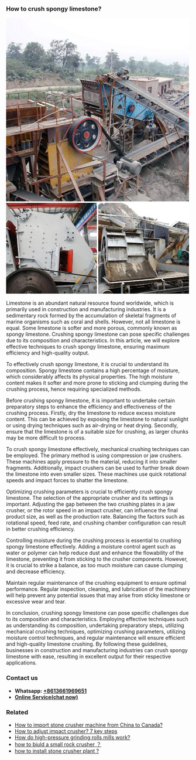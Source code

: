 <h3>How to crush spongy limestone?</h3><img src='1701745197.jpg' alt=''><p>Limestone is an abundant natural resource found worldwide, which is primarily used in construction and manufacturing industries. It is a sedimentary rock formed by the accumulation of skeletal fragments of marine organisms such as coral and shells. However, not all limestone is equal. Some limestone is softer and more porous, commonly known as spongy limestone. Crushing spongy limestone can pose specific challenges due to its composition and characteristics. In this article, we will explore effective techniques to crush spongy limestone, ensuring maximum efficiency and high-quality output.</p><p>To effectively crush spongy limestone, it is crucial to understand its composition. Spongy limestone contains a high percentage of moisture, which considerably affects its physical properties. The high moisture content makes it softer and more prone to sticking and clumping during the crushing process, hence requiring specialized methods.</p><p>Before crushing spongy limestone, it is important to undertake certain preparatory steps to enhance the efficiency and effectiveness of the crushing process. Firstly, dry the limestone to reduce excess moisture content. This can be achieved by exposing the limestone to natural sunlight or using drying techniques such as air-drying or heat drying. Secondly, ensure that the limestone is of a suitable size for crushing, as larger chunks may be more difficult to process.</p><p>To crush spongy limestone effectively, mechanical crushing techniques can be employed. The primary method is using compression or jaw crushers. These machines apply pressure to the material, reducing it into smaller fragments. Additionally, impact crushers can be used to further break down the limestone into even smaller sizes. These machines use quick rotational speeds and impact forces to shatter the limestone.</p><p>Optimizing crushing parameters is crucial to efficiently crush spongy limestone. The selection of the appropriate crusher and its settings is important. Adjusting the gap between the two crushing plates in a jaw crusher, or the rotor speed in an impact crusher, can influence the final product size, as well as the production rate. Balancing the factors such as rotational speed, feed rate, and crushing chamber configuration can result in better crushing efficiency.</p><p>Controlling moisture during the crushing process is essential to crushing spongy limestone effectively. Adding a moisture control agent such as water or polymer can help reduce dust and enhance the flowability of the limestone, preventing it from sticking to the crusher components. However, it is crucial to strike a balance, as too much moisture can cause clumping and decrease efficiency.</p><p>Maintain regular maintenance of the crushing equipment to ensure optimal performance. Regular inspection, cleaning, and lubrication of the machinery will help prevent any potential issues that may arise from sticky limestone or excessive wear and tear.</p><p>In conclusion, crushing spongy limestone can pose specific challenges due to its composition and characteristics. Employing effective techniques such as understanding its composition, undertaking preparatory steps, utilizing mechanical crushing techniques, optimizing crushing parameters, utilizing moisture control techniques, and regular maintenance will ensure efficient and high-quality limestone crushing. By following these guidelines, businesses in construction and manufacturing industries can crush spongy limestone with ease, resulting in excellent output for their respective applications.</p><h3>Contact us</h3><ul><li><strong>Whatsapp:&nbsp;<a href="https://wa.me/8613661969651">+8613661969651</a></strong></li><li><a href="https://swt.shibang-china.com/?git&amp;zhl&amp;How to crush spongy limestone"><strong>Online Service(chat now)</strong></a></li></ul><h3>Related</h3><ul><li><a href='How to import stone crusher machine from China to Canada.md'>How to import stone crusher machine from China to Canada?</a></li><li><a href='How to adjust impact crusher 7 key steps.md'>How to adjust impact crusher? 7 key steps</a></li><li><a href='How do highpressure grinding rolls mills work.md'>How do high-pressure grinding rolls mills work?</a></li><li><a href='how to biuld a small rock crusher ？.md'>how to biuld a small rock crusher ？</a></li><li><a href='how to install stone crusher plant .md'>how to install stone crusher plant ?</a></li></ul>